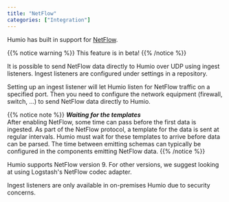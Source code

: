 ```yaml
---
title: "NetFlow"
categories: ["Integration"]
---
```


Humio has built in support for [NetFlow](https://en.wikipedia.org/wiki/NetFlow).

{{% notice warning %}}
This feature is in beta!
{{% /notice %}}

It is possible to send NetFlow data directly to Humio over UDP using ingest listeners.
Ingest listeners are configured under settings in a repository.  

Setting up an ingest listener will let Humio listen for NetFlow traffic on a specified port.
Then you need to configure the network equipment (firewall, switch, ...) to send NetFlow data directly to Humio.

{{% notice note %}}
***Waiting for the templates***  
After enabling NetFlow, some time can pass before the first data is ingested.
As part of the NetFlow protocol, a template for the data is sent at regular intervals.
Humio must wait for these templates to arrive before data can be parsed.
The time between emitting schemas can typically be configured in the components emitting NetFlow data.
{{% /notice %}}

Humio supports NetFlow version 9.  For other versions, we suggest looking at
using Logstash's NetFlow codec adapter.

Ingest listeners are only available in on-premises Humio due to security concerns.
